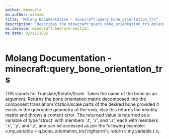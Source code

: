 ```yaml
---
author: mammerla
ms.author: mikeam
title: "Molang Documentation - minecraft:query_bone_orientation_trs"
description: "Describes the minecraft:query_bone_orientation_trs molang"
ms.service: minecraft-bedrock-edition
ms.date: 02/11/2025 
---
```


# Molang Documentation - minecraft:query_bone_orientation_trs

TRS stands for Translate/Rotate/Scale.  Takes the name of the bone as an argument.  Returns the bone orientation matrix decomposed into the component translation/rotation/scale parts of the desired bone provided it exists in the queryable geometry of the mob, else this returns the identity matrix and throws a content error.  The returned value is returned as a variable of type 'struct' with members '.t', '.r', and '.s', each with members '.x', '.y', and '.z', and can be accessed as per the following example: v.my_variable = q.bone_orientation_trs('rightarm'); return v.my_variable.r.x;.
